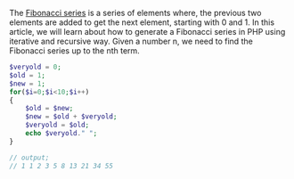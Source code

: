 The [Fibonacci series](https://www.geeksforgeeks.org/program-for-nth-fibonacci-number/) is a series of elements where, the previous two elements are added to get the next element, starting with 0 and 1. In this article, we will learn about how to generate a Fibonacci series in PHP using iterative and recursive way. Given a number n, we need to find the Fibonacci series up to the nth term.
```php
$veryold = 0;
$old = 1;
$new = 1;
for($i=0;$i<10;$i++)
{
	$old = $new;
	$new = $old + $veryold;
	$veryold = $old;
	echo $veryold." ";
}

// output;
// 1 1 2 3 5 8 13 21 34 55
```